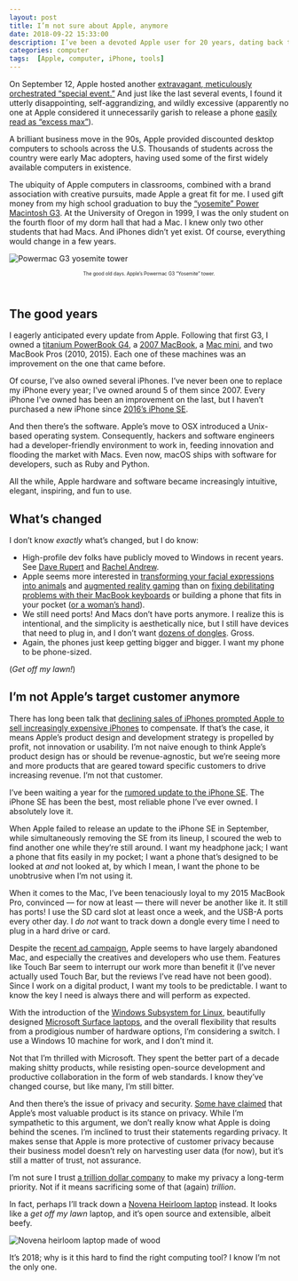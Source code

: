 ```yaml
---
layout: post
title: I’m not sure about Apple, anymore
date: 2018-09-22 15:33:00
description: I’ve been a devoted Apple user for 20 years, dating back to when Apple devices were relatively rare. Apple’s lineup has been uninspiring in recent years. I’ve been holding onto aging devices, and I’m considering a change. 
categories: computer
tags:  [Apple, computer, iPhone, tools]
---
```


On September 12, Apple hosted another [extravagant, meticulously orchestrated “special event.”](https://www.apple.com/apple-events/september-2018/) And just like the last several events, I found it utterly disappointing, self-aggrandizing, and wildly excessive (apparently no one at Apple considered it unnecessarily garish to release a phone [easily read as “excess max”](https://www.washingtonpost.com/technology/2018/09/12/hands-with-iphone-xs-max-binge-smartphone-our-times/)).

A brilliant business move in the 90s, Apple provided discounted desktop computers to schools across the U.S. Thousands of students across the country were early Mac adopters, having used some of the first widely available computers in existence.

The ubiquity of Apple computers in classrooms, combined with a brand association with creative pursuits, made Apple a great fit for me. I used gift money from my high school graduation to buy the [“yosemite” Power Macintosh G3](https://en.wikipedia.org/wiki/Power_Macintosh_G3). At the University of Oregon in 1999, I was the only student on the fourth floor of my dorm hall that had a Mac. I knew only two other students that had Macs. And iPhones didn’t yet exist. Of course, everything would change in a few years.

![Powermac G3 yosemite tower](https://upload.wikimedia.org/wikipedia/commons/thumb/a/a2/Apple_Yosemite.JPG/1500px-Apple_Yosemite.JPG)
<p style="font-size: .6em; text-align: center;">The good old days. Apple’s Powermac G3 “Yosemite” tower.</p>
<br>

## The good years

I eagerly anticipated every update from Apple. Following that first G3, I owned a [titanium PowerBook G4](https://en.wikipedia.org/wiki/PowerBook_G4#Titanium_PowerBook_G4), a [2007 MacBook](https://everymac.com/systems/apple/macbook/specs/macbook-core-2-duo-2.16-black-13-mid-2007-specs.html), a [Mac mini](https://everymac.com/systems/apple/mac_mini/index-macmini.html), and two MacBook Pros (2010, 2015). Each one of these machines was an improvement on the one that came before.

Of course, I’ve also owned several iPhones. I’ve never been one to replace my iPhone every year; I’ve owned around 5 of them since 2007. Every iPhone I’ve owned has been an improvement on the last, but I haven’t purchased a new iPhone since [2016’s iPhone SE](https://www.apple.com/newsroom/2016/03/21Apple-Introduces-iPhone-SE-The-Most-Powerful-Phone-with-a-Four-inch-Display/).

And then there’s the software. Apple’s move to OSX introduced a Unix-based operating system. Consequently, hackers and software engineers had a developer-friendly environment to work in, feeding innovation and flooding the market with Macs. Even now, macOS ships with software for developers, such as Ruby and Python.

All the while, Apple hardware and software became increasingly intuitive, elegant, inspiring, and fun to use.

## What’s changed

I don’t know _exactly_ what’s changed, but I do know: 

- High-profile dev folks have publicly moved to Windows in recent years. See [Dave Rupert](https://daverupert.com/tag/davegoeswindows/) and [Rachel Andrew](https://rachelandrew.co.uk/archives/2018/08/21/why-im-moving-from-macos-to-windows/).
- Apple seems more interested in [transforming your facial expressions into animals](https://support.apple.com/en-us/HT208190) and [augmented reality gaming](https://www.imore.com/best-ar-games-iphone-and-ipad) than on [fixing debilitating problems with their MacBook keyboards](https://ifixit.org/blog/10229/macbook-pro-keyboard/) or building a phone that fits in your pocket ([or a woman’s hand](https://interestingengineering.com/new-larger-iphones-frustrating-women-by-still-being-too-big-for-pockets)).
- We still need ports! And Macs don’t have ports anymore. I realize this is intentional, and the simplicity is aesthetically nice, but I still have devices that need to plug in, and I don’t want [dozens of dongles](https://www.extremetech.com/computing/238878-apple-now-officially-dongle-company-happens-make-smartphones-computers). Gross.
- Again, the phones just keep getting bigger and bigger. I want my phone to be phone-sized.

(_Get off my lawn!_)

## I’m not Apple’s target customer anymore

There has long been talk that [declining sales of iPhones prompted Apple to sell increasingly expensive iPhones](https://www.fastcompany.com/40525598/apple-bet-that-wed-pay-more-for-phones-it-was-right) to compensate. If that’s the case, it means Apple’s product design and development strategy is propelled by profit, not innovation or usability. I’m not naive enough to think Apple’s product design has or should be revenue-agnostic, but we’re seeing more and more products that are geared toward specific customers to drive increasing revenue. I’m not that customer.

I’ve been waiting a year for the [rumored update to the iPhone SE](https://www.macrumors.com/2018/07/10/iphone-se-predicted-to-be-discontinued/). The iPhone SE has been the best, most reliable phone I’ve ever owned. I absolutely love it. 

When Apple failed to release an update to the iPhone SE in September, while simultaneously removing the SE from its lineup, I scoured the web to find another one while they’re still around. I want my headphone jack; I want a phone that fits easily in my pocket; I want a phone that’s designed to be looked at _and_ not looked at, by which I mean, I want the phone to be unobtrusive when I’m not using it.

When it comes to the Mac, I’ve been tenaciously loyal to my 2015 MacBook Pro, convinced — for now at least — there will never be another like it. It still has ports! I use the SD card slot at least once a week, and the USB-A ports every other day. I _do not_ want to track down a dongle every time I need to plug in a hard drive or card.

Despite the [recent ad campaign](https://www.theverge.com/2018/6/15/17467232/behind-the-mac-behind-the-competition), Apple seems to have largely abandoned Mac, and especially the creatives and developers who use them. Features like Touch Bar seem to interrupt our work more than benefit it (I’ve never actually used Touch Bar, but the reviews I’ve read have not been good). Since I work on a digital product, I want my tools to be predictable. I want to know the key I need is always there and will perform as expected.

With the introduction of the [Windows Subsystem for Linux](https://docs.microsoft.com/en-us/windows/wsl/faq), beautifully designed [Microsoft Surface laptops](https://www.microsoft.com/en-us/surface), and the overall flexibility that results from a prodigious number of hardware options, I’m considering a switch. I use a Windows 10 machine for work, and I don’t mind it.

Not that I’m thrilled with Microsoft. They spent the better part of a decade making shitty products, while resisting open-source development and productive collaboration in the form of web standards. I know they’ve changed course, but like many, I’m still bitter.

And then there’s the issue of privacy and security. [Some have claimed](http://time.com/4998189/iphone-x-privacy-apple/) that Apple’s most valuable product is its stance on privacy. While I’m sympathetic to this argument, we don’t really know what Apple is doing behind the scenes. I’m inclined to trust their statements regarding privacy. It makes sense that Apple is more protective of customer privacy because their business model doesn’t rely on harvesting user data (for now), but it’s still a matter of trust, not assurance.

I’m not sure I trust [a trillion dollar company](https://www.theguardian.com/technology/2018/aug/02/apple-becomes-worlds-first-trillion-dollar-company) to make my privacy a long-term priority. Not if it means sacrificing some of that (again) _trillion_.

In fact, perhaps I’ll track down a [Novena Heirloom laptop](https://www.solidsmack.com/design/behind-the-design-the-hand-crafted-wood-aluminum-novena-heirloom-laptop/) instead. It looks like a _get off my lawn_ laptop, and it’s open source and extensible, albeit beefy.

![Novena heirloom laptop made of wood](http://mottweilerstudio.com/wordpress/wp-content/uploads/2015/12/Afrormosia-and-Blk-Limba-11.png)

It’s 2018; why is it this hard to find the right computing tool? I know I’m not the only one.